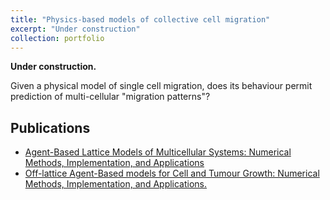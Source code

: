 ```yaml
---
title: "Physics-based models of collective cell migration"
excerpt: "Under construction"
collection: portfolio
---
```


**Under construction.**

Given a physical model of single cell migration, does its behaviour permit
prediction of multi-cellular "migration patterns"?


## Publications

- [Agent-Based Lattice Models of Multicellular Systems: Numerical Methods, Implementation, and Applications](/publications/2017-10-10-lattice-models)
- [Off-lattice Agent-Based models for Cell and Tumour Growth: Numerical Methods, Implementation, and Applications.](/publications/2017-10-10-off-lattice-models)

